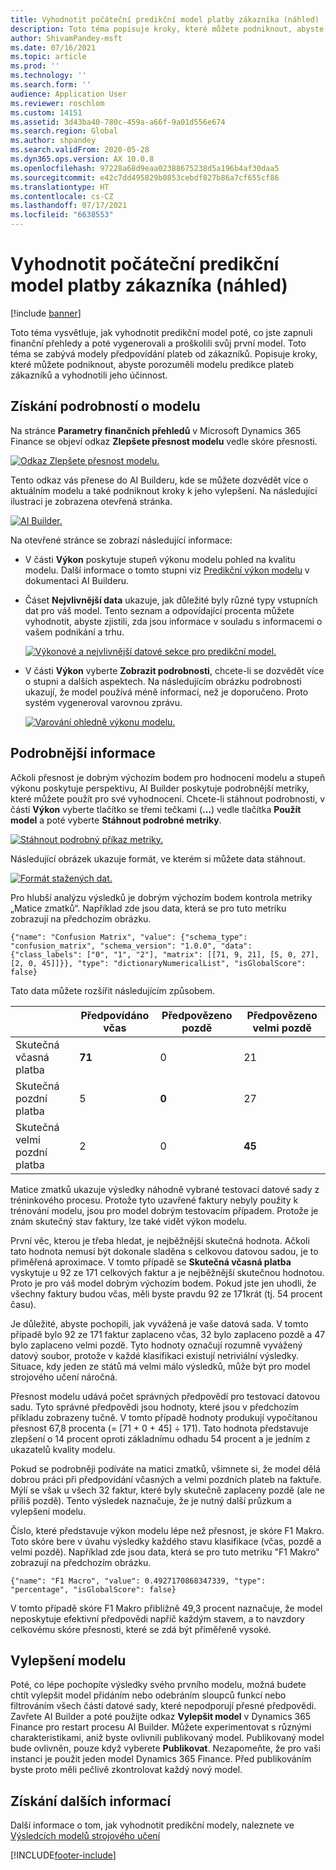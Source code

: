 ```yaml
---
title: Vyhodnotit počáteční predikční model platby zákazníka (náhled)
description: Toto téma popisuje kroky, které můžete podniknout, abyste porozuměli modelu predikce plateb zákazníků a vyhodnotili jeho účinnost.
author: ShivamPandey-msft
ms.date: 07/16/2021
ms.topic: article
ms.prod: ''
ms.technology: ''
ms.search.form: ''
audience: Application User
ms.reviewer: roschlom
ms.custom: 14151
ms.assetid: 3d43ba40-780c-459a-a66f-9a01d556e674
ms.search.region: Global
ms.author: shpandey
ms.search.validFrom: 2020-05-28
ms.dyn365.ops.version: AX 10.0.8
ms.openlocfilehash: 97228a68d9eaa02388675238d5a196b4af30daa5
ms.sourcegitcommit: e42c7dd495829b0853cebdf827b86a7cf655cf86
ms.translationtype: HT
ms.contentlocale: cs-CZ
ms.lasthandoff: 07/17/2021
ms.locfileid: "6638553"
---
```

# <a name="evaluate-the-initial-customer-payment-prediction-model-preview"></a>Vyhodnotit počáteční predikční model platby zákazníka (náhled)

[!include [banner](../includes/banner.md)]

Toto téma vysvětluje, jak vyhodnotit predikční model poté, co jste zapnuli finanční přehledy a poté vygenerovali a proškolili svůj první model. Toto téma se zabývá modely předpovídání plateb od zákazníků. Popisuje kroky, které můžete podniknout, abyste porozuměli modelu predikce plateb zákazníků a vyhodnotili jeho účinnost.

## <a name="getting-details-about-the-model"></a>Získání podrobností o modelu

Na stránce **Parametry finančních přehledů** v Microsoft Dynamics 365 Finance se objeví odkaz **Zlepšete přesnost modelu** vedle skóre přesnosti.

[![Odkaz Zlepšete přesnost modelu.](./media/prediction-model.png)](./media/prediction-model.png)

Tento odkaz vás přenese do AI Builderu, kde se můžete dozvědět více o aktuálním modelu a také podniknout kroky k jeho vylepšení. Na následující ilustraci je zobrazena otevřená stránka.

[![AI Builder.](./media/what-to-predict.png)](./media/what-to-predict.png)

Na otevřené stránce se zobrazí následující informace:

- V části **Výkon** poskytuje stupeň výkonu modelu pohled na kvalitu modelu. Další informace o tomto stupni viz [Predikční výkon modelu](/ai-builder/prediction-performance) v dokumentaci AI Builderu.
- Čáset **Nejvlivnější data** ukazuje, jak důležité byly různé typy vstupních dat pro váš model. Tento seznam a odpovídající procenta můžete vyhodnotit, abyste zjistili, zda jsou informace v souladu s informacemi o vašem podnikání a trhu.

    [![Výkonové a nejvlivnější datové sekce pro predikční model.](./media/models.png)](./media/models.png)

- V části **Výkon** vyberte **Zobrazit podrobnosti**, chcete-li se dozvědět více o stupni a dalších aspektech. Na následujícím obrázku podrobnosti ukazují, že model používá méně informací, než je doporučeno. Proto systém vygeneroval varovnou zprávu.

    [![Varování ohledně výkonu modelu.](./media/details.png)](./media/details.png)

## <a name="digging-deeper"></a>Podrobnější informace

Ačkoli přesnost je dobrým výchozím bodem pro hodnocení modelu a stupeň výkonu poskytuje perspektivu, AI Builder poskytuje podrobnější metriky, které můžete použít pro své vyhodnocení. Chcete-li stáhnout podrobnosti, v části **Výkon** vyberte tlačítko se třemi tečkami (**...**) vedle tlačítka **Použít model** a poté vyberte **Stáhnout podrobné metriky**.

[![Stáhnout podrobný příkaz metriky.](./media/performance.png)](./media/performance.png)

Následující obrázek ukazuje formát, ve kterém si můžete data stáhnout.

[![Formát stažených dat.](./media/data-format.png)](./media/data-format.png)

Pro hlubší analýzu výsledků je dobrým výchozím bodem kontrola metriky „Matice zmatků“. Například zde jsou data, která se pro tuto metriku zobrazují na předchozím obrázku.

`{"name": "Confusion Matrix", "value": {"schema_type": "confusion_matrix", "schema_version": "1.0.0", "data": {"class_labels": ["0", "1", "2"], "matrix": [[71, 9, 21], [5, 0, 27], [2, 0, 45]]}}, "type": "dictionaryNumericalList", "isGlobalScore": false}`

Tato data můžete rozšířit následujícím způsobem.

| &nbsp;                   | Předpovídáno včas | Předpovězeno pozdě | Předpovězeno velmi pozdě |
|--------------------------|-------------------|----------------|---------------------|
| Skutečná včasná platba   | **71**            | 0              | 21                  |
| Skutečná pozdní platba      | 5                 | **0**          | 27                  |
| Skutečná velmi pozdní platba | 2                 | 0              | **45**              |

Matice zmatků ukazuje výsledky náhodně vybrané testovací datové sady z tréninkového procesu. Protože tyto uzavřené faktury nebyly použity k trénování modelu, jsou pro model dobrým testovacím případem. Protože je znám skutečný stav faktury, lze také vidět výkon modelu.

První věc, kterou je třeba hledat, je nejběžnější skutečná hodnota. Ačkoli tato hodnota nemusí být dokonale sladěna s celkovou datovou sadou, je to přiměřená aproximace. V tomto případě se **Skutečná včasná platba** vyskytuje u 92 ze 171 celkových faktur a je nejběžnější skutečnou hodnotou. Proto je pro váš model dobrým výchozím bodem. Pokud jste jen uhodli, že všechny faktury budou včas, měli byste pravdu 92 ze 171krát (tj. 54 procent času).

Je důležité, abyste pochopili, jak vyvážená je vaše datová sada. V tomto případě bylo 92 ze 171 faktur zaplaceno včas, 32 bylo zaplaceno pozdě a 47 bylo zaplaceno velmi pozdě. Tyto hodnoty označují rozumně vyvážený datový soubor, protože v každé klasifikaci existují netriviální výsledky. Situace, kdy jeden ze států má velmi málo výsledků, může být pro model strojového učení náročná.

Přesnost modelu udává počet správných předpovědí pro testovací datovou sadu. Tyto správné předpovědi jsou hodnoty, které jsou v předchozím příkladu zobrazeny tučně. V tomto případě hodnoty produkují vypočítanou přesnost 67,8 procenta (= \[71 + 0 + 45\] ÷ 171). Tato hodnota představuje zlepšení o 14 procent oproti základnímu odhadu 54 procent a je jedním z ukazatelů kvality modelu.

Pokud se podrobněji podíváte na matici zmatků, všimnete si, že model dělá dobrou práci při předpovídání včasných a velmi pozdních plateb na faktuře. Mýlí se však u všech 32 faktur, které byly skutečně zaplaceny pozdě (ale ne příliš pozdě). Tento výsledek naznačuje, že je nutný další průzkum a vylepšení modelu.

Číslo, které představuje výkon modelu lépe než přesnost, je skóre F1 Makro. Toto skóre bere v úvahu výsledky každého stavu klasifikace (včas, pozdě a velmi pozdě). Například zde jsou data, která se pro tuto metriku "F1 Makro" zobrazují na předchozím obrázku.

`{"name": "F1 Macro", "value": 0.4927170868347339, "type": "percentage", "isGlobalScore": false}`

V tomto případě skóre F1 Makro přibližně 49,3 procent naznačuje, že model neposkytuje efektivní předpovědi napříč každým stavem, a to navzdory celkovému skóre přesnosti, které se zdá být přiměřeně vysoké.

## <a name="improving-the-model"></a>Vylepšení modelu

Poté, co lépe pochopíte výsledky svého prvního modelu, možná budete chtít vylepšit model přidáním nebo odebráním sloupců funkcí nebo filtrováním všech částí datové sady, které nepodporují přesné předpovědi. Zavřete AI Builder a poté použijte odkaz **Vylepšit model** v Dynamics 365 Finance pro restart procesu AI Builder. Můžete experimentovat s různými charakteristikami, aniž byste ovlivnili publikovaný model. Publikovaný model bude ovlivněn, pouze když vyberete **Publikovat**. Nezapomeňte, že pro vaši instanci je použit jeden model Dynamics 365 Finance. Před publikováním byste proto měli pečlivě zkontrolovat každý nový model.

## <a name="for-more-information"></a>Získání dalších informací

Další informace o tom, jak vyhodnotit predikční modely, naleznete ve [Výsledcích modelů strojového učení](/confusion-matrix.md)

[!INCLUDE[footer-include](../../includes/footer-banner.md)]
